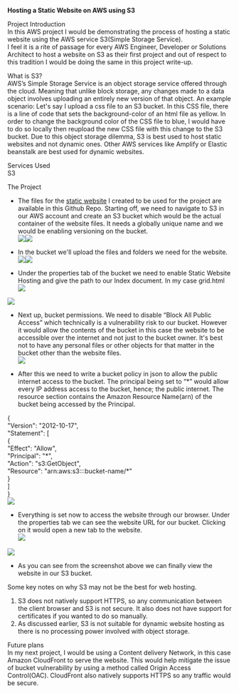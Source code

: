 **Hosting a Static Website on AWS using S3**

Project Introduction  
In this AWS project I would be demonstrating the process of hosting a static website using the AWS service S3(Simple Storage Service).  
I feel it is a rite of passage for every AWS Engineer, Developer or Solutions Architect to host a website on S3 as their first project and out of respect to this tradition I would be doing the same in this project write-up.

What is S3?  
AWS’s Simple Storage Service is an object storage service offered through the cloud. Meaning that unlike block storage, any changes made to a data object involves uploading an entirely new version of that object. An example scenario: Let's say I upload a css file to an S3 bucket. In this CSS file, there is a line of code that sets the background-color of an html file as yellow. In order to change the background color of the CSS file to blue, I would have to do so locally then reupload the new CSS file with this change to the S3 bucket. Due to this object storage dilemma, S3 is best used to host static websites and not dynamic ones. Other AWS services like Amplify or Elastic beanstalk are best used for dynamic websites.

Services Used  
S3

The Project
- The files for the [static website](https://github.com/KimAdrian1/AWSProjects/tree/main/Movie%20Website) I created to be used for the project are available in this Github Repo.
Starting off, we need to navigate to S3 in our AWS account and create an S3 bucket which would be the actual container of the website files. It needs a globally unique name and we would be enabling versioning on the bucket.  
![](./images/image8.png)![](./images/image6.png)

- In the bucket we'll upload the files and folders we need for the website.  
![](./images/image9.png)![](./images/image5.png)

- Under the properties tab of the bucket we need to enable Static Website Hosting and give the path to our Index document. In my case grid.html  
![](./images/image3.png)

![](./images/image1.png)

- Next up, bucket permissions. We need to disable “Block All Public Access” which technically is a vulnerability risk to our bucket. However it would allow the contents of the bucket in this case the website to be accessible over the internet and not just to the bucket owner. It's best not to have any personal files or other objects for that matter in the bucket other than the website files.  
![](./images/image10.png)

- After this we need to write a bucket policy in json to allow the public internet access to the bucket. The principal being set to “\*” would allow every IP address access to the bucket, hence; the public internet. The resource section contains the Amazon Resource Name(arn) of the bucket being accessed by the Principal.

{  
"Version": "2012-10-17",  
"Statement": \[  
{  
"Effect": "Allow",  
"Principal": "\*",  
"Action": "s3:GetObject",  
"Resource": "arn:aws:s3:::bucket-name/\*"  
 }  
 \]  
 }  
![](./images/image7.png)

- Everything is set now to access the website through our browser. Under the properties tab we can see the website URL for our bucket. Clicking on it would open a new tab to the website.  
![](./images/image2.png)

![](./images/image4.png)

- As you can see from the screenshot above we can finally view the website in our S3 bucket.

Some key notes on why S3 may not be the best for web hosting.

1. S3 does not natively support HTTPS, so any communication between the client browser and S3 is not secure. It also does not have support for certificates if you wanted to do so manually.
2. As discussed earlier, S3 is not suitable for dynamic website hosting as there is no processing power involved with object storage.

Future plans  
In my next project, I would be using a Content delivery Network, in this case Amazon CloudFront to serve the website. This would help mitigate the issue of bucket vulnerability by using a method called Origin Access Control(OAC). CloudFront also natively supports HTTPS so any traffic would be secure.
